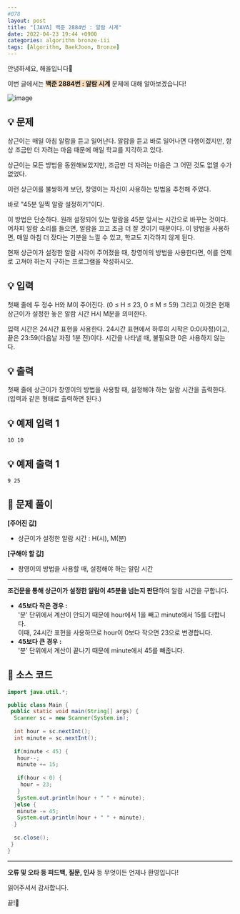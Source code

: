```yaml
---
#078
layout: post
title: "[JAVA] 백준 2884번 : 알람 시계"
date: 2022-04-23 19:44 +0900
categories: algorithm bronze-iii
tags: [Algorithm, BaekJoon, Bronze]
---
```


안녕하세요, 해을입니다🦖

이번 글에서는 <span style="background-color:#f7ddbe">**백준 2884번 : 알람 시계**</span> 문제에 대해 알아보겠습니다!

![image](https://user-images.githubusercontent.com/39720852/173227430-ded5ea19-d2b9-49ac-b131-a63ac3f78798.png)

## 💡 문제

상근이는 매일 아침 알람을 듣고 일어난다. 알람을 듣고 바로 일어나면 다행이겠지만, 항상 조금만 더 자려는 마음 때문에 매일 학교를 지각하고 있다.

상근이는 모든 방법을 동원해보았지만, 조금만 더 자려는 마음은 그 어떤 것도 없앨 수가 없었다.

이런 상근이를 불쌍하게 보던, 창영이는 자신이 사용하는 방법을 추천해 주었다.

바로 "45분 일찍 알람 설정하기"이다.

이 방법은 단순하다. 원래 설정되어 있는 알람을 45분 앞서는 시간으로 바꾸는 것이다. 어차피 알람 소리를 들으면, 알람을 끄고 조금 더 잘 것이기 때문이다. 이 방법을 사용하면, 매일 아침 더 잤다는 기분을 느낄 수 있고, 학교도 지각하지 않게 된다.

현재 상근이가 설정한 알람 시각이 주어졌을 때, 창영이의 방법을 사용한다면, 이를 언제로 고쳐야 하는지 구하는 프로그램을 작성하시오.

## 💡 입력

첫째 줄에 두 정수 H와 M이 주어진다. (0 ≤ H ≤ 23, 0 ≤ M ≤ 59) 그리고 이것은 현재 상근이가 설정한 놓은 알람 시간 H시 M분을 의미한다.

입력 시간은 24시간 표현을 사용한다. 24시간 표현에서 하루의 시작은 0:0(자정)이고, 끝은 23:59(다음날 자정 1분 전)이다. 시간을 나타낼 때, 불필요한 0은 사용하지 않는다.

## 💡 출력

첫째 줄에 상근이가 창영이의 방법을 사용할 때, 설정해야 하는 알람 시간을 출력한다. (입력과 같은 형태로 출력하면 된다.)

## 💡 예제 입력 1

```
10 10
```

## 💡 예제 출력 1

```
9 25
```

## 🚩 문제 풀이

**[주어진 값]**

* 상근이가 설정한 알람 시간 : H(시), M(분)

**[구해야 할 값]**

* 창영이의 방법을 사용할 때, 설정해야 하는 알람 시간

---

**조건문을 통해 상근이가 설정한 알람이 45분을 넘는지 판단**하여 알람 시간을 구합니다.

* **45보다 작은 경우 :**  
  '분' 단위에서 계산이 안되기 때문에 hour에서 1을 빼고 minute에서 15를 더합니다.  
  이때, 24시간 표현을 사용하므로 hour이 0보다 작으면 23으로 변경합니다.
* **45보다 큰 경우 :**  
  '분' 단위에서 계산이 끝나기 때문에 minute에서 45를 빼줍니다.

## 🚩 소스 코드

``` java
import java.util.*;

public class Main {
 public static void main(String[] args) {  
  Scanner sc = new Scanner(System.in);
  
  int hour = sc.nextInt();
  int minute = sc.nextInt();
  
  if(minute < 45) {
   hour--;
   minute += 15;
   
   if(hour < 0) {
    hour = 23;
   }
   System.out.println(hour + " " + minute);
  }else {
   minute -= 45;
   System.out.println(hour + " " + minute);
  }
  
  sc.close();
 }
}
```

---

**오류 및 오타 등 피드백, 질문, 인사** 등 무엇이든 언제나 환영입니다!

읽어주셔서 감사합니다.

끝!🦕
